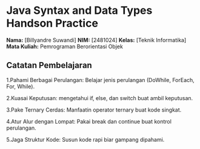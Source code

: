 # Java Syntax and Data Types Handson Practice

**Nama:** [Billyandre Suwandi]
**NIM:** [2481024]
**Kelas:** [Teknik Informatika]
**Mata Kuliah:** Pemrograman Berorientasi Objek

## Catatan Pembelajaran
1.Pahami Berbagai Perulangan: Belajar jenis perulangan (DoWhile, ForEach, For, While).

2.Kuasai Keputusan: mengetahui if, else, dan switch buat ambil keputusan.

3.Pake Ternary Cerdas: Manfaatin operator ternary buat kode singkat.

4.Atur Alur dengan Lompat: Pakai break dan continue buat kontrol perulangan.

5.Jaga Struktur Kode: Susun kode rapi biar gampang dipahami.
